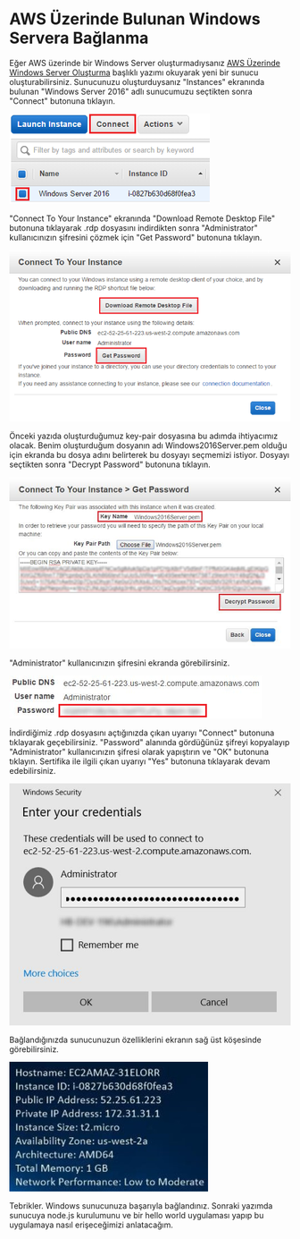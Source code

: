 # AWS Üzerinde Bulunan Windows Servera Bağlanma

Eğer AWS üzerinde bir Windows Server oluşturmadıysanız [AWS Üzerinde Windows Server Oluşturma](http://dogukandemir.com/tr/aws-uzerinde-ucretsiz-windows-server-olusturma/) başlıklı yazımı okuyarak yeni bir sunucu oluşturabilirsiniz. Sunucunuzu oluşturduysanız "Instances" ekranında bulunan "Windows Server 2016" adlı sunucumuzu seçtikten sonra "Connect" butonuna tıklayın.

![Connect](https://raw.githubusercontent.com/dogukandemir/blog-posts/master/tr/aws-uzerinde-bulunan-windows-servera-baglanma/images/connect-button.png)



"Connect To Your Instance" ekranında "Download Remote Desktop File" butonuna tıklayarak .rdp dosyasını indirdikten sonra "Administrator" kullanıcınızın şifresini çözmek için "Get Password" butonuna tıklayın.

![Connect To Your Instance](https://raw.githubusercontent.com/dogukandemir/blog-posts/master/tr/aws-uzerinde-bulunan-windows-servera-baglanma/images/connect-to-your-instance.png)



Önceki yazıda oluşturduğumuz key-pair dosyasına bu adımda ihtiyacımız olacak. Benim oluşturduğum dosyanın adı Windows2016Server.pem olduğu için ekranda bu dosya adını belirterek bu dosyayı seçmemizi istiyor. Dosyayı seçtikten sonra "Decrypt Password" butonuna tıklayın.

![Decrypt Password](https://raw.githubusercontent.com/dogukandemir/blog-posts/master/tr/aws-uzerinde-bulunan-windows-servera-baglanma/images/connect-to-your-instance-get-password.png)



"Administrator" kullanıcınızın şifresini ekranda görebilirsiniz.

![Username Password](https://raw.githubusercontent.com/dogukandemir/blog-posts/master/tr/aws-uzerinde-bulunan-windows-servera-baglanma/images/username-password.png)



İndirdiğimiz .rdp dosyasını açtığınızda çıkan uyarıyı "Connect" butonuna tıklayarak geçebilirsiniz. "Password" alanında gördüğünüz şifreyi kopyalayıp "Administrator" kullanıcınızın şifresi olarak yapıştırın ve "OK" butonuna tıklayın. Sertifika ile ilgili çıkan uyarıyı "Yes" butonuna tıklayarak devam edebilirsiniz.

![Enter Your Credentials](https://raw.githubusercontent.com/dogukandemir/blog-posts/master/tr/aws-uzerinde-bulunan-windows-servera-baglanma/images/enter-your-credentials.png)



Bağlandığınızda sunucunuzun özelliklerini ekranın sağ üst köşesinde görebilirsiniz.

![Server Details](https://raw.githubusercontent.com/dogukandemir/blog-posts/master/tr/aws-uzerinde-bulunan-windows-servera-baglanma/images/server-details.png)



Tebrikler. Windows sunucunuza başarıyla bağlandınız. Sonraki yazımda sunucuya node.js kurulumunu ve bir hello world uygulaması yapıp bu uygulamaya nasıl erişeceğimizi anlatacağım.